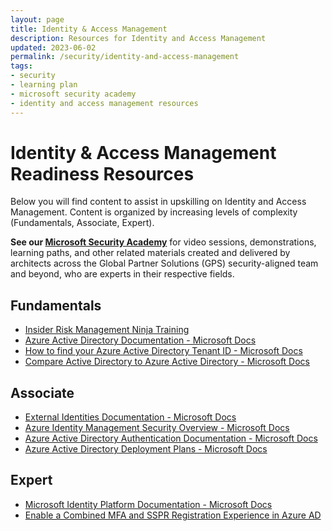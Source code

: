 ```yaml
---
layout: page
title: Identity & Access Management
description: Resources for Identity and Access Management
updated: 2023-06-02
permalink: /security/identity-and-access-management
tags:
- security
- learning plan
- microsoft security academy
- identity and access management resources
---
```


# Identity & Access Management Readiness Resources
Below you will find content to assist in upskilling on Identity and Access Management. Content is organized by increasing levels of complexity (Fundamentals, Associate, Expert).

**See our [Microsoft Security Academy](https://microsoft.github.io/PartnerResources/skilling/microsoft-security-academy)** for video sessions, demonstrations, learning paths, and other related materials created and delivered by architects across the Global Partner Solutions (GPS) security-aligned team and beyond, who are experts in their respective fields.

## Fundamentals
* [Insider Risk Management Ninja Training](https://techcommunity.microsoft.com/t5/security-compliance-and-identity/become-an-insider-risk-management-ninja/ba-p/3282306)
* [Azure Active Directory Documentation - Microsoft Docs](https://docs.microsoft.com/en-us/azure/active-directory/)
* [How to find your Azure Active Directory Tenant ID - Microsoft Docs](https://docs.microsoft.com/en-us/azure/active-directory/fundamentals/active-directory-how-to-find-tenant)
* [Compare Active Directory to Azure Active Directory - Microsoft Docs](https://docs.microsoft.com/en-us/azure/active-directory/fundamentals/active-directory-compare-azure-ad-to-ad)

## Associate
* [External Identities Documentation - Microsoft Docs](https://docs.microsoft.com/en-us/azure/active-directory/external-identities/)
* [Azure Identity Management Security Overview - Microsoft Docs](https://learn.microsoft.com/en-us/azure/security/fundamentals/identity-management-overview)
* [Azure Active Directory Authentication Documentation - Microsoft Docs](https://docs.microsoft.com/en-us/azure/active-directory/authentication/)
* [Azure Active Directory Deployment Plans - Microsoft Docs](https://docs.microsoft.com/en-us/azure/active-directory/fundamentals/active-directory-deployment-plans)

## Expert
* [Microsoft Identity Platform Documentation - Microsoft Docs](https://docs.microsoft.com/en-us/azure/active-directory/develop/)
* [Enable a Combined MFA and SSPR Registration Experience in Azure AD](https://mslearn.cloudguides.com/en-us/guides/Enable%20a%20combined%20MFA%20and%20SSPR%20registration%20experience%20in%20Azure%20AD)